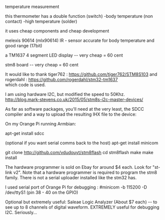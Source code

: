 temperature measurement


this thermometer has a double function (switch) 
-body temperature (non contact)
-high temperature (solder)


it uses cheap components and cheap development

melexis 90614 (mlx90614) IR - sensor
accurate for body temperature and good range (17bit)

a TM1637 4 segment LED display -- very cheap = 60 cent

stm8 board -- very cheap = 60 cent

It would like to thank tiger762 : https://github.com/tiger762/STM8S103
and rogerdahl : https://github.com/rogerdahl/stm32-tm1637  
which code is used.






I am using hardware I2C, but modified the speed to 50Khz.
http://blog.mark-stevens.co.uk/2015/05/stm8s-i2c-master-devices/

As far as software packages, you'll need at the very least, the SDCC compiler and a way to upload the resulting IHX file to the device:

On my Orange Pi running Armbian:

apt-get install sdcc

(optional if you want serial comms back to the host) apt-get install minicom

git clone http://github.com/vdudouyt/stm8flash
cd stm8flash
make
make install

The hardware programmer is sold on Ebay for around $4 each. Look for "st-link v2". Note that a hardware programmer is required to program the stm8 family. There is not a serial uploader installed like the stm32 has.


I used serial port of Orange Pi for debugging : #minicom -b 115200 -D /dev/ttyS1 (pin 38 - 40 on the GPIO)

Optional but extremely useful:
Saleae Logic Analyzer (About $7 each) -- to see up to 8 channels of digital waveform. EXTREMELY useful for debugging I2C. Seriously...

